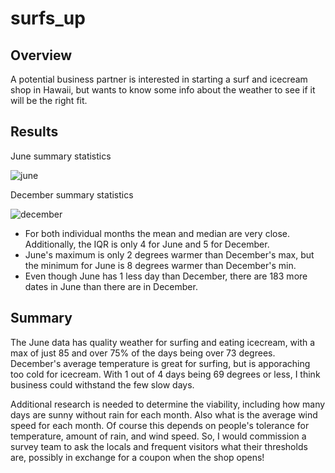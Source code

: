 # surfs_up

## Overview
A potential business partner is interested in starting a surf and icecream shop in Hawaii, but wants to know some info about the weather to see if it will be the right fit.

## Results
June summary statistics

![june](https://user-images.githubusercontent.com/30487641/135546839-b3edf071-052a-47ce-bf9e-096119471694.PNG)


December summary statistics

![december](https://user-images.githubusercontent.com/30487641/135546851-075a3ebb-6b1b-489e-bdaf-044534087a44.PNG)



- For both individual months the mean and median are very close. Additionally, the IQR is only 4 for June and 5 for December.
- June's maximum is only 2 degrees warmer than December's max, but the minimum for June is 8 degrees warmer than December's min.
- Even though June has 1 less day than December, there are 183 more dates in June than there are in December.


## Summary
The June data has quality weather for surfing and eating icecream, with a max of just 85 and over 75% of the days being over 73 degrees. December's average temperature is great for surfing, but is apporaching too cold for icecream. With 1 out of 4 days being 69 degrees or less, I think business could withstand the few slow days.

Additional research is needed to determine the viability, including how many days are sunny without rain for each month. Also what is the average wind speed for each month. Of course this depends on people's tolerance for temperature, amount of rain, and wind speed. So, I would commission a survey team to ask the locals and frequent visitors what their thresholds are, possibly in exchange for a coupon when the shop opens!
